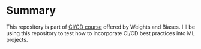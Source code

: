 # Summary

This repository is part of <a href="https://www.wandb.courses/courses/ci-cd-for-machine-learning">CI/CD course</a> offered by Weights and Biases. I'll be using this repository to test how to incorporate CI/CD best practices into ML projects.

